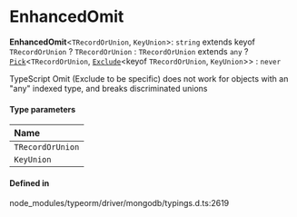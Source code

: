 # EnhancedOmit

 **EnhancedOmit**<`TRecordOrUnion`, `KeyUnion`\>: `string` extends keyof `TRecordOrUnion` ? `TRecordOrUnion` : `TRecordOrUnion` extends `any` ? [`Pick`](Pick.md)<`TRecordOrUnion`, [`Exclude`](Exclude.md)<keyof `TRecordOrUnion`, `KeyUnion`\>\> : `never`

TypeScript Omit (Exclude to be specific) does not work for objects with an "any" indexed type, and breaks discriminated unions

#### Type parameters

| Name |
| :------ |
| `TRecordOrUnion` | `object` |
| `KeyUnion` | `object` |

#### Defined in

node_modules/typeorm/driver/mongodb/typings.d.ts:2619
